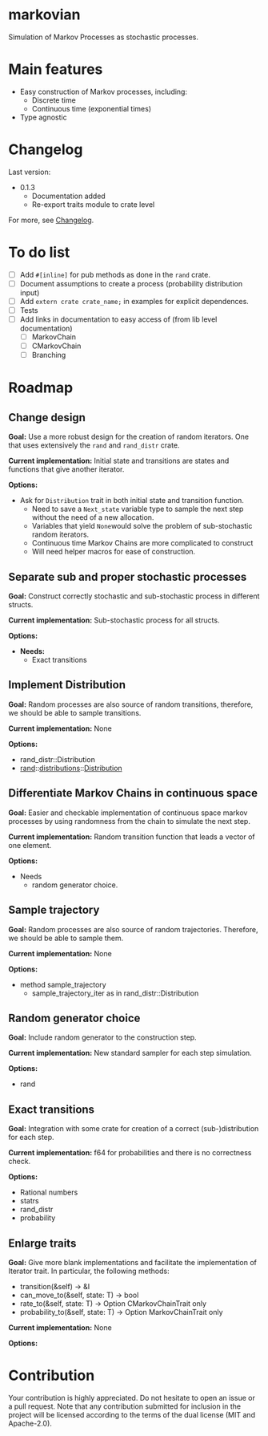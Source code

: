 # markovian
Simulation of Markov Processes as stochastic processes.

# Main features

- Easy construction of Markov processes, including:
  - Discrete time
  - Continuous time (exponential times)
- Type agnostic

# Changelog

Last version:

- 0.1.3
  - Documentation added
  - Re-export traits module to crate level

For more, see [Changelog](https://github.com/rasa200/markovian/blob/master/Changelog.md).

# To do list

- [ ] Add `#[inline]` for pub methods as done in the `rand` crate. 
- [ ] Document assumptions to create a process (probability distribution input)
- [ ] Add `extern crate crate_name;` in examples for explicit dependences. 
- [ ] Tests
- [ ] Add links in documentation to easy access of (from lib level documentation)
  - [ ] MarkovChain
  - [ ] CMarkovChain
  - [ ] Branching

# Roadmap

## Change design

**Goal:** Use a more robust design for the creation of random iterators. One that uses extensively the `rand` and `rand_distr` crate.

**Current implementation:** Initial state and transitions are states and functions that give another iterator.

**Options:**

- Ask for `Distribution` trait in both initial state and transition function. 
  - Need to save a `Next_state` variable type to sample the next step without the need of a new allocation.
  - Variables that yield `None`would solve the problem of sub-stochastic random iterators. 
  - Continuous time Markov Chains are more complicated to construct
  - Will need helper macros for ease of construction. 

## Separate sub and proper stochastic processes

**Goal:** Construct correctly stochastic and sub-stochastic process in different structs.

**Current implementation:** Sub-stochastic process for all structs.

**Options:**

- **Needs:** 
  - Exact transitions

## Implement Distribution

**Goal:** Random processes are also source of random transitions, therefore, we should be able to sample transitions. 

**Current implementation:** None

**Options:**

- rand_distr::Distribution 
- [rand](https://docs.rs/rand/0.7.3/rand/index.html)::[distributions](https://docs.rs/rand/0.7.3/rand/distributions/index.html)::[Distribution](https://docs.rs/rand/0.7.3/rand/distributions/trait.Distribution.html) 

## Differentiate Markov Chains in continuous space

**Goal:** Easier and checkable implementation of continuous space markov processes by using randomness from the chain to simulate the next step.

**Current implementation:** Random transition function that leads a vector of one element.

**Options:**

- Needs
  - random generator choice. 

## Sample trajectory

**Goal:** Random processes are also source of random trajectories. Therefore, we should be able to sample them.

**Current implementation:** None

**Options:**

- method sample_trajectory
  - sample_trajectory_iter
    as in rand_distr::Distribution

## Random generator choice

**Goal:** Include random generator to the construction step.

**Current implementation:** New standard sampler for each step simulation. 

**Options:**

- rand

## Exact transitions

**Goal:** Integration with some crate for creation of a correct (sub-)distribution for each step. 

**Current implementation:** f64 for probabilities and there is no correctness check. 

**Options:**

- Rational numbers
- statrs
- rand_distr
- probability

## Enlarge traits

**Goal:** Give more blank implementations and facilitate the implementation of Iterator trait. In particular, the following methods:

- transition(&self) -> &I
- can_move_to(&self, state: T) -> bool
- rate_to(&self, state: T) -> Option<f64>
  CMarkovChainTrait only
- probability_to(&self, state: T) -> Option<f64>
  MarkovChainTrait only

**Current implementation:** None

**Options:** 

# Contribution

Your contribution is highly appreciated. Do not hesitate to open an issue or a pull request. Note that any contribution submitted for inclusion in the project will be licensed according to the terms of the dual license (MIT and Apache-2.0).